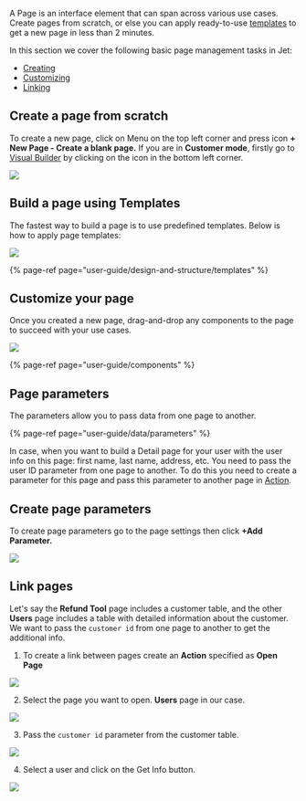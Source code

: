 A Page is an interface element that can span across various use cases. Create pages from scratch, or else you can apply ready-to-use [templates](user-guide/design-and-structure/templates) to get a new page in less than 2 minutes.

In this section we cover the following basic page management tasks in Jet:

* [Creating](user-guide/design-and-structure/pages#create-a-page-from-scratch)
* [Customizing](user-guide/design-and-structure/pages#customize-your-page)
* [Linking](user-guide/design-and-structure/pages#link-pages)

## Create a page from scratch

To create a new page, click on Menu on the top left corner and press icon **+ New Page - Create a blank page.** If you are in **Customer mode**, firstly go to [Visual Builder](user-guide/design-and-structure) by clicking on the icon in the bottom left corner.

![](https://gblobscdn.gitbook.com/assets%2F-LQ08RFAKZvFADEiXKFy%2F-MGOeWw0O7fGSAmu4B2D%2F-MGOkyfHACOuP6s5mGXh%2FGIF34.gif?alt=media&token=d1763d7d-f8e1-4547-80fe-4e35e9e3607f)

## Build a page using Templates

The fastest way to build a page is to use predefined templates. Below is how to apply page templates:

![](https://gblobscdn.gitbook.com/assets%2F-LQ08RFAKZvFADEiXKFy%2F-MGOeWw0O7fGSAmu4B2D%2F-MGOjX-HY65Shq6izIvO%2FGIF31.gif?alt=media&token=da0aa9d3-076e-4915-8c03-6dd03ecfa27a)

{% page-ref page="user-guide/design-and-structure/templates" %}

## Customize your page

Once you created a new page, drag-and-drop any components to the page to succeed with your use cases.

![](https://gblobscdn.gitbook.com/assets%2F-LQ08RFAKZvFADEiXKFy%2F-MGOeWw0O7fGSAmu4B2D%2F-MGOrOjHk002kZBVAL0D%2FGIF37.gif?alt=media&token=94433d39-9eb0-4562-81ca-6dbc88ceadeb)

{% page-ref page="user-guide/components" %}

## Page parameters

The parameters allow you to pass data from one page to another. 

{% page-ref page="user-guide/data/parameters" %}

In case, when you want to build a Detail page for your user with the user info on this page: first name, last name, address, etc. You need to pass the user ID parameter from one page to another. To do this you need to create a parameter for this page and pass this parameter to another page in [Action](user-guide/data/actions). 

## Create page parameters

To create page parameters go to the page settings then click **+Add Parameter.**

![](https://gblobscdn.gitbook.com/assets%2F-LQ08RFAKZvFADEiXKFy%2F-MGPCEPBeDjCCSLh-bxy%2F-MGPNyJnqNqNkmnmLLRg%2FGIF40.gif?alt=media&token=84168c78-5f2f-450c-bb7b-1dfbdc1cc620)

## Link pages

Let's say the **Refund Tool** page includes a customer table, and the other **Users** page includes a table with detailed information about the customer. We want to pass the `customer id` from one page to another to get the additional info. 

1. To create a link between pages create an **Action** specified as **Open Page**

![](https://gblobscdn.gitbook.com/assets%2F-LQ08RFAKZvFADEiXKFy%2F-MGPCEPBeDjCCSLh-bxy%2F-MGPWm9bo-nb-bcRAbms%2FGIF41.gif?alt=media&token=1463af4d-bc99-4561-8686-e31f08bfdab2)

2. Select the page you want to open. **Users** page in our case. 

![](https://gblobscdn.gitbook.com/assets%2F-LQ08RFAKZvFADEiXKFy%2F-MGPCEPBeDjCCSLh-bxy%2F-MGPX3kPeS62_Px26otu%2FGIF42.gif?alt=media&token=d6e13f52-342b-4072-b4b3-2d26e127e64c)

3. Pass the `customer id` parameter from the customer table.

![](https://gblobscdn.gitbook.com/assets%2F-LQ08RFAKZvFADEiXKFy%2F-MGPCEPBeDjCCSLh-bxy%2F-MGPYMRsTNzXX_tD2qV6%2FGIF43.gif?alt=media&token=48ec1f9b-7ea0-47fb-b0ca-522ae2d21d7f)

4. Select a user and click on the Get Info button.

![](https://gblobscdn.gitbook.com/assets%2F-LQ08RFAKZvFADEiXKFy%2F-MGPCEPBeDjCCSLh-bxy%2F-MGPYwWrRZh8ExXt8jYJ%2FGIF44.gif?alt=media&token=4f850109-82bc-4b63-bd92-7e3c21c6cb94)


